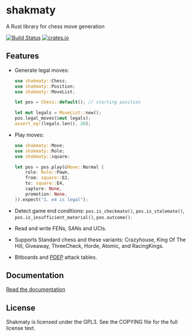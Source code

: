 shakmaty
========

A Rust library for chess move generation

[![Build Status](https://travis-ci.org/niklasf/shakmaty.svg?branch=master)](https://travis-ci.org/niklasf/shakmaty)
[![crates.io](https://img.shields.io/crates/v/shakmaty.svg)](https://crates.io/crates/shakmaty)

Features
--------

* Generate legal moves:

  ```rust
  use shakmaty::Chess;
  use shakmaty::Position;
  use shakmaty::MoveList;

  let pos = Chess::default(); // starting position

  let mut legals = MoveList::new();
  pos.legal_moves(&mut legals);
  assert_eq!(legals.len(), 20);
  ```

* Play moves:

  ```rust
  use shakmaty::Move;
  use shakmaty::Role;
  use shakmaty::square;

  let pos = pos.play(&Move::Normal {
      role: Role::Pawn,
      from: square::E2,
      to: square::E4,
      capture: None,
      promotion: None,
  }).expect("1. e4 is legal");
  ```

* Detect game end conditions: `pos.is_checkmate()`, `pos.is_stalemate()`,
  `pos.is_insufficient_material()`, `pos.outcome()`.

* Read and write FENs, SANs and UCIs.

* Supports Standard chess and these variants: Crazyhouse, King Of The Hill,
  Giveaway, ThreeCheck, Horde, Atomic, and RacingKings.

* Bitboards and
  [PDEP](https://chessprogramming.wikispaces.com/BMI2#Instructions-PDEP)
  attack tables.

Documentation
-------------

[Read the documentation](https://docs.rs/shakmaty/0.0.1/shakmaty/)

License
-------

Shakmaty is licensed under the GPL3. See the COPYING file for the full
license text.
